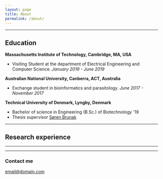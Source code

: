 ```yaml
---
layout: page
title: About
permalink: /about/
---
```




---
## Education


**Massachusetts Institute of Technology, Cambridge, MA, USA**
 
 * Visiting Student at the department of Electrical Engineering and Computer Science. *January 2019 - June 2019*


**Australian National University, Canberra, ACT, Australia**

* Exchange student in bioinformatics and parasitology. *June 2017 - November 2017*


**Technical University of Denmark, Lyngby, Denmark**

 * Bachelor of science in Engineering (B.Sc.) of Biotechnology '19
 * Thesis supervisor [Søren Brunak](https://example.com)


---
## Research experience


---



---



### Contact me

[email@domain.com](mailto:email@domain.com)